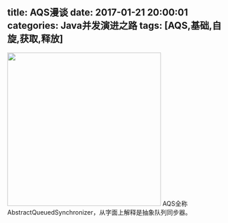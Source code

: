 title: AQS漫谈
date: 2017-01-21 20:00:01
categories: Java并发演进之路
tags: [AQS,基础,自旋,获取,释放]
---
<img src="/img/aqs-foundation.jpg" width="350" class="img-topic" />
AQS全称AbstractQueuedSynchronizer，从字面上解释是抽象队列同步器。
<!--more-->

